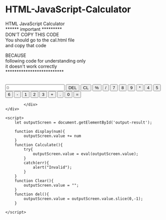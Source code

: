 # HTML-JavaScript-Calculator
HTML JavaScript Calculator<br>
****** important *********<br>
DON'T COPY THIS CODE<br>
You should go to the cal.html file <br>
and copy that code<br>

BECAUSE<br>
following code for understanding only<br>
it doesn't work correctly<br>
**************************<br><br>
<!DOCTYPE html>
<html lang="en">
<head>
    <meta charset="UTF-8">
    <meta http-equiv="X-UA-Compatible" content="IE=edge">
    <meta name="viewport" content="width=device-width, initial-scale=1.0">
    <link rel="stylesheet" href="style.css" type="text/css">
    <title>Cal using css alignment</title>
</head>
<body>
    <div class="container">
        <div class="calculator">
            <input type="text" placeholder="0" id="output-result">
                <button class="delete" onclick="del()">DEL</button>
                <button class="clear" onclick="Clear()">CL</button>
                <button class="cal" onclick="display('%')">%</button>
                <button class="cal" onclick="display('/')">/</button>
                <button class="number" onclick="display('7')">7</button>
                <button class="number" onclick="display('8')">8</button>
                <button class="number" onclick="display('9')">9</button>
                <button class="cal" onclick="display('*')">*</button>
                <button class="number" onclick="display('4')">4</button>
                <button class="number" onclick="display('5')">5</button>
                <button class="number" onclick="display('6')">6</button>
                <button class="cal" onclick="display('-')">-</button>
                <button class="number" onclick="display('1')">1</button>
                <button class="number" onclick="display('2')">2</button>
                <button class="number" onclick="display('3')">3</button>
                <button class="cal" onclick="display('+')">+</button>
                <button class="cal" onclick="display('.')">.</button>
                <button class="number" onclick="display('0')">0</button>
                <button class="equal" onclick="Calculate('')">=</button>

                
           
            </div> 
    </div>
 
    <script>
        let outputScreen = document.getElementById('output-result');

        function display(num){
            outputScreen.value += num
        }
        function Calculate(){
            try{
                outputScreen.value = eval(outputScreen.value);
            }
            catch(err){
                alert("Invalid");
            }
        }
        function Clear(){
            outputScreen.value = "";
        }
        function del(){
            outputScreen.value = outputScreen.value.slice(0,-1);
        }

    </script>
</body>
</html>
